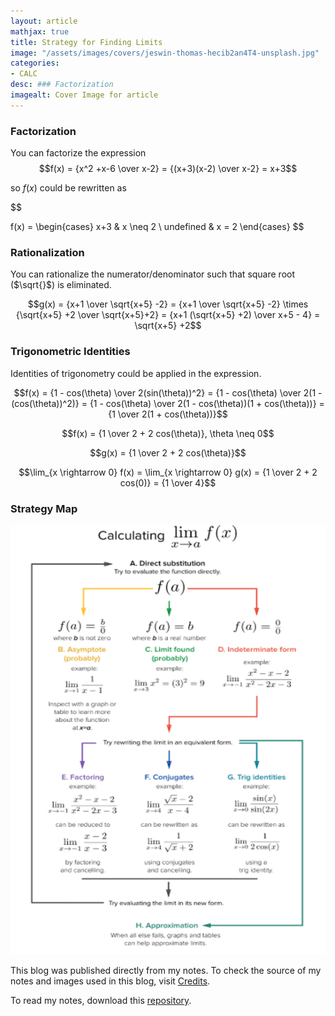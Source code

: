 ```yaml
---
layout: article
mathjax: true
title: Strategy for Finding Limits
image: "/assets/images/covers/jeswin-thomas-hecib2an4T4-unsplash.jpg"
categories:
- CALC
desc: ### Factorization 
imagealt: Cover Image for article
---
```


### Factorization
You can factorize the expression
$$f(x) = {x^2 +x-6 \over x-2} = {(x+3)(x-2) \over x-2} = x+3$$

























































































































































































































































































































































































































so $f(x)$ could be rewritten as
























































































































































































































































































































































































































$$
























































































































































































































































































































































































































f(x) = \begin{cases} 
      x+3 & x \neq 2 \\
      undefined & x = 2
 \end{cases}
 $$
























































































































































































































































































































































































































 
### Rationalization
You can rationalize the numerator/denominator such that square root ($\sqrt{}$) is eliminated.

























































































































































































































































































































































































































$$g(x) = {x+1 \over \sqrt{x+5} -2} = {x+1 \over \sqrt{x+5} -2} \times {\sqrt{x+5} +2 \over \sqrt{x+5}+2} = {x+1 (\sqrt{x+5} +2) \over x+5 - 4} = \sqrt{x+5} +2$$

























































































































































































































































































































































































































### Trigonometric Identities
Identities of trigonometry could be applied in the expression.

$$f(x) = {1 - cos(\theta) \over 2(sin(\theta))^2} = {1 - cos(\theta) \over 2(1 - (cos(\theta))^2)} = {1 - cos(\theta) \over 2(1 - cos(\theta))(1 + cos(\theta))} = {1 \over 2(1 + cos(\theta))}$$

























































































































































































































































































































































































































$$f(x) = {1 \over 2 + 2 cos(\theta)}, \theta \neq 0$$

























































































































































































































































































































































































































$$g(x) = {1 \over 2 + 2 cos(\theta)}$$

























































































































































































































































































































































































































$$\lim_{x \rightarrow 0} f(x) = \lim_{x \rightarrow 0} g(x) = {1 \over 2 + 2 cos(0)} = {1 \over 4}$$

























































































































































































































































































































































































































### Strategy Map
<img src="../assets/images/posts/1sad.png"/>

This blog was published directly from my notes.
To check the source of my notes and images used in this blog, visit <a href="/credits.html" target="_blank">Credits</a>.

To read my notes, download this <a href="https://github.com/bovem/CS" target="blank">repository</a>.